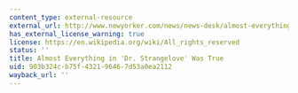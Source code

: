 ```yaml
---
content_type: external-resource
external_url: http://www.newyorker.com/news/news-desk/almost-everything-in-dr-strangelove-was-true
has_external_license_warning: true
license: https://en.wikipedia.org/wiki/All_rights_reserved
status: ''
title: Almost Everything in 'Dr. Strangelove' Was True
uid: 903b324c-b75f-4321-9646-7d53a0ea2112
wayback_url: ''
---
```

